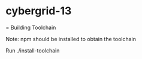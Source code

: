 # cybergrid-13

= Building Toolchain

Note: npm should be installed to obtain the toolchain

Run ./install-toolchain

